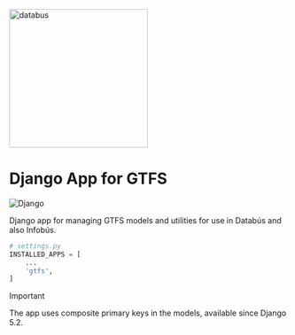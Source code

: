 <img width="250" alt="databus" src="https://github.com/user-attachments/assets/b2ad45ac-83e5-44cf-a93e-898868763530" />

# Django App for GTFS

![Django](https://img.shields.io/badge/Django-5.2-blue)

Django app for managing GTFS models and utilities for use in Databús and also Infobús.

```python
# settings.py
INSTALLED_APPS = [
    ...
    'gtfs',
]
```

> [!IMPORTANT]
> The app uses composite primary keys in the models, available since Django 5.2.
